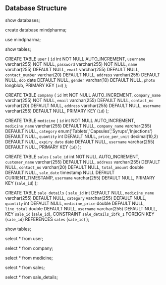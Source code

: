 ## Database Structure

show databases;

create database mindpharma;

use mindpharma;

show tables;

CREATE TABLE `user` (
  `id` int NOT NULL AUTO_INCREMENT,
  `username` varchar(255) NOT NULL,
  `password` varchar(255) NOT NULL,
  `name` varchar(255) DEFAULT NULL,
  `email` varchar(255) DEFAULT NULL,
  `contact_number` varchar(20) DEFAULT NULL,
  `address` varchar(255) DEFAULT NULL,
  `dob` date DEFAULT NULL,
  `gender` varchar(10) DEFAULT NULL,
  `photo` longblob,
  PRIMARY KEY (`id`)
);

CREATE TABLE `company` (
  `id` int NOT NULL AUTO_INCREMENT,
  `company_name` varchar(255) NOT NULL,
  `email` varchar(255) DEFAULT NULL,
  `contact_no` varchar(20) DEFAULT NULL,
  `address` varchar(255) DEFAULT NULL,
  `username` varchar(255) DEFAULT NULL,
  PRIMARY KEY (`id`)
);

CREATE TABLE `medicine` (
  `id` int NOT NULL AUTO_INCREMENT,
  `medicine_name` varchar(255) DEFAULT NULL,
  `company_name` varchar(255) DEFAULT NULL,
  `category` enum('Tablets','Capsules','Syrups','Injections') DEFAULT NULL,
  `quantity` int DEFAULT NULL,
  `price_per_unit` decimal(10,2) DEFAULT NULL,
  `expiry_date` date DEFAULT NULL,
  `username` varchar(255) DEFAULT NULL,
  PRIMARY KEY (`id`)
);

CREATE TABLE `sales` (
  `sale_id` int NOT NULL AUTO_INCREMENT,
  `customer_name` varchar(255) DEFAULT NULL,
  `address` varchar(255) DEFAULT NULL,
  `contact_no` varchar(20) DEFAULT NULL,
  `total_amount` double DEFAULT NULL,
  `sale_date` timestamp NULL DEFAULT CURRENT_TIMESTAMP,
  `username` varchar(255) DEFAULT NULL,
  PRIMARY KEY (`sale_id`)
);

CREATE TABLE `sale_details` (
  `sale_id` int DEFAULT NULL,
  `medicine_name` varchar(255) DEFAULT NULL,
  `category` varchar(255) DEFAULT NULL,
  `quantity` int DEFAULT NULL,
  `medicine_price` double DEFAULT NULL,
  `line_total` double DEFAULT NULL,
  `username` varchar(255) DEFAULT NULL,
  KEY `sale_id` (`sale_id`),
  CONSTRAINT `sale_details_ibfk_1` FOREIGN KEY (`sale_id`) REFERENCES `sales` (`sale_id`)
);

show tables;

select * from user;	

select * from company;

select * from medicine;

select * from sales;

select * from sale_details;
